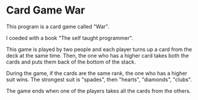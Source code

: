# Card Game War

This program is a card game called "War".

I coeded with a book "The self taught programmer".



This game is played by two people and each player turns up a card from the deck at the same time. 
Then, the one who has a higher card takes both the cards and puts them back of the bottom of the stack.

During the game, if the cards are the same rank, the one who has a higher suit wins. 
The strongest suit is "spades", then  "hearts", "diamonds", "clubs". 

The game ends when one of the players takes all the cards from the others.

